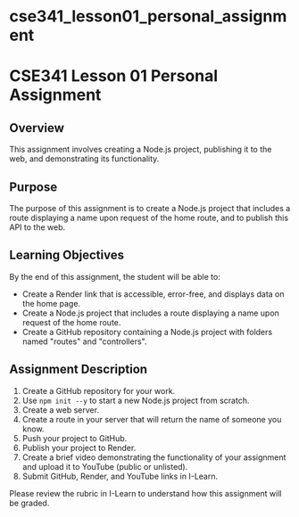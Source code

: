 # cse341_lesson01_personal_assignment

# CSE341 Lesson 01 Personal Assignment

## Overview

This assignment involves creating a Node.js project, publishing it to the web, and demonstrating its functionality.

## Purpose

The purpose of this assignment is to create a Node.js project that includes a route displaying a name upon request of the home route, and to publish this API to the web.

## Learning Objectives

By the end of this assignment, the student will be able to:

- Create a Render link that is accessible, error-free, and displays data on the home page.
- Create a Node.js project that includes a route displaying a name upon request of the home route.
- Create a GitHub repository containing a Node.js project with folders named "routes" and "controllers".

## Assignment Description

1. Create a GitHub repository for your work.
2. Use `npm init --y` to start a new Node.js project from scratch.
3. Create a web server.
4. Create a route in your server that will return the name of someone you know.
5. Push your project to GitHub.
6. Publish your project to Render.
7. Create a brief video demonstrating the functionality of your assignment and upload it to YouTube (public or unlisted).
8. Submit GitHub, Render, and YouTube links in I-Learn.

Please review the rubric in I-Learn to understand how this assignment will be graded.
